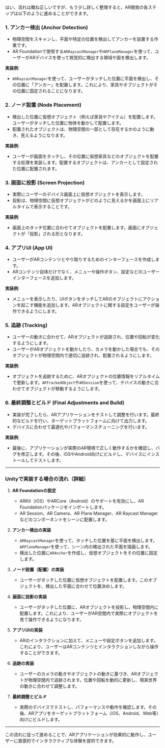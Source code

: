 はい、流れは概ね正しいですが、もう少し詳しく整理すると、AR開発の各ステップは以下のように進めることができます。

### 1. **アンカー検出 (Anchor Detection)**
   - 物理空間をスキャンし、平面や特定の位置を検出してアンカーを設置する作業です。
   - AR Foundationで使用する`ARRaycastManager`や`ARPlaneManager`を使って、ユーザーがARデバイスを使って視覚的に検出する領域や面を検出します。
   
   **実装例**:
   - `ARRaycastManager`を使って、ユーザーがタッチした位置に平面を検出し、その位置に「アンカー」を配置します。これにより、家具やオブジェクトがその位置に固定されることになります。

### 2. **ノード設置 (Node Placement)**
   - 検出した位置に仮想オブジェクト（例えば家具やアイテム）を配置します。ユーザーがタッチした位置に物体を動かして配置します。
   - 配置されたオブジェクトは、物理空間の一部として存在するかのように動き、見えるようになります。

   **実装例**:
   - ユーザーが画面をタッチし、その位置に仮想家具などのオブジェクトを配置する処理を実装します。配置するオブジェクトは、アンカーとして設定された位置に配置されます。

### 3. **画面に投影 (Screen Projection)**
   - 実際にユーザーのデバイス画面上に仮想オブジェクトを表示します。
   - 投影は、物理空間に仮想オブジェクトがどのように見えるかを画面上にリアルタイムで表示することです。

   **実装例**:
   - 画面上のタッチ位置に合わせてオブジェクトを配置します。画面にオブジェクトが「投影」される形となります。

### 4. **アプリUI (App UI)**
   - ユーザーがARコンテンツとやり取りするためのインターフェースを作成します。
   - ARコンテンツ自体だけでなく、メニューや操作ボタン、設定などのユーザーインターフェースを追加します。

   **実装例**:
   - メニューを表示したり、UIボタンをタッチしてARのオブジェクトにアクションを起こす機能を追加します。ARオブジェクトに関する設定をユーザーが操作できるようにします。

### 5. **追跡 (Tracking)**
   - ユーザーの動きに合わせて、ARオブジェクトが追跡され、位置や回転が変化するようにします。
   - ユーザーがARオブジェクトを動かしたり、カメラを動かした場合でも、そのオブジェクトが物理空間内で適切に追跡され、配置されるようにします。

   **実装例**:
   - オブジェクトを追跡するために、ARオブジェクトの位置情報をリアルタイムで更新します。`ARTrackedObject`や`ARSession`を使って、デバイスの動きに合わせてオブジェクトが移動するようにします。

### 6. **最終調整とビルド (Final Adjustments and Build)**
   - 実装が完了したら、ARアプリケーションをテストして調整を行います。最終的なビルドを行い、ターゲットプラットフォームに向けて出力します。
   - デバイスに合わせて最適化やパフォーマンスチューニングを行います。

   **実装例**:
   - 最後に、アプリケーションが実際のAR環境で正しく動作するかを確認し、バグを修正します。その後、iOSやAndroid向けにビルドし、デバイスにインストールしてテストします。

---

### Unityで実装する場合の流れ（詳細）

1. **AR Foundationの設定**
   - ARKit（iOS）やARCore（Android）のサポートを有効にし、AR Foundationパッケージをインポートします。
   - AR Session、AR Camera、AR Plane Manager、AR Raycast Managerなどのコンポーネントをシーンに配置します。

2. **アンカー検出の実装**
   - `ARRaycastManager`を使って、タッチした位置を基に平面を検出します。`ARPlaneManager`を使って、シーン内の検出された平面を描画します。
   - 検出した位置に`ARAnchor`を作成し、仮想オブジェクトをその位置に固定します。

3. **ノード設置（配置）の実装**
   - ユーザーがタッチした位置に仮想オブジェクトを配置します。このオブジェクトを、検出した平面に合わせて位置決めします。

4. **画面に投影の実装**
   - ユーザーがタッチした位置に、ARオブジェクトを投影し、物理空間内に配置します。これにより、ユーザーがAR空間内で実際にオブジェクトを見て操作できるようになります。

5. **アプリUIの実装**
   - ARのインタラクションに加えて、メニューや設定ボタンを追加します。これにより、ユーザーはARコンテンツとインタラクションしながら操作することができます。

6. **追跡の実装**
   - ユーザーのカメラの動きやオブジェクトの動きに基づき、ARオブジェクトが物理空間内で追跡されます。位置や回転を動的に更新し、現実世界の動きに合わせて調整します。

7. **最終調整とビルド**
   - 実際のデバイスでテストし、パフォーマンスや動作を確認します。その後、ARアプリをターゲットプラットフォーム（iOS、Android、Web等）向けにビルドします。

---

この流れに従って進めることで、ARアプリケーションが効果的に動作し、ユーザーに直感的でインタラクティブな体験を提供できます。